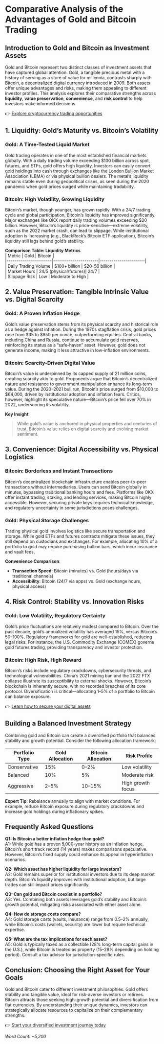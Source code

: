 # Comparative Analysis of the Advantages of Gold and Bitcoin Trading  

## Introduction to Gold and Bitcoin as Investment Assets  

Gold and Bitcoin represent two distinct classes of investment assets that have captured global attention. Gold, a tangible precious metal with a history of serving as a store of value for millennia, contrasts sharply with Bitcoin, a decentralized digital currency introduced in 2009. Both assets offer unique advantages and risks, making them appealing to different investor profiles. This analysis explores their comparative strengths across **liquidity**, **value preservation**, **convenience**, and **risk control** to help investors make informed decisions.  

👉 [Explore cryptocurrency trading opportunities](https://bit.ly/okx-bonus)  

## 1. Liquidity: Gold’s Maturity vs. Bitcoin’s Volatility  

### Gold: A Time-Tested Liquid Market  
Gold trading operates in one of the most established financial markets globally. With a daily trading volume exceeding $100 billion across spot, futures, and ETFs, gold offers high liquidity. Investors can easily convert gold holdings into cash through exchanges like the London Bullion Market Association (LBMA) or via physical bullion dealers. The metal’s liquidity remains stable even during geopolitical crises, as seen during the 2020 pandemic when gold prices surged while maintaining tradability.  

### Bitcoin: High Volatility, Growing Liquidity  
Bitcoin’s market, though younger, has grown rapidly. With a 24/7 trading cycle and global participation, Bitcoin’s liquidity has improved significantly. Major exchanges like OKX report daily trading volumes exceeding $20 billion. However, Bitcoin’s liquidity is price-sensitive—extreme volatility, such as the 2022 market crash, can lead to slippage. While institutional adoption is increasing (e.g., BlackRock’s Bitcoin ETF application), Bitcoin’s liquidity still lags behind gold’s stability.  

**Comparison Table: Liquidity Metrics**  
| Metric                | Gold                  | Bitcoin               |  
|-----------------------|-----------------------|-----------------------|  
| Daily Trading Volume  | $100+ billion         | $20–50 billion        |  
| Market Hours          | 24/5 (physical/futures)| 24/7                  |  
| Slippage Risk         | Low                   | Moderate to High      |  

## 2. Value Preservation: Tangible Intrinsic Value vs. Digital Scarcity  

### Gold: A Proven Inflation Hedge  
Gold’s value preservation stems from its physical scarcity and historical role as a hedge against inflation. During the 1970s stagflation crisis, gold prices rose from $35 to $850 per ounce, outperforming equities. Central banks, including China and Russia, continue to accumulate gold reserves, reinforcing its status as a “safe-haven” asset. However, gold does not generate income, making it less attractive in low-inflation environments.  

### Bitcoin: Scarcity-Driven Digital Value  
Bitcoin’s value is underpinned by its capped supply of 21 million coins, creating scarcity akin to gold. Proponents argue that Bitcoin’s decentralized nature and resistance to government manipulation enhance its long-term value. During the 2020–2021 bull run, Bitcoin’s price surged from $10,000 to $64,000, driven by institutional adoption and inflation fears. Critics, however, highlight its speculative nature—Bitcoin’s price fell over 70% in 2022, underscoring its volatility.  

**Key Insight**:  
> While gold’s value is anchored in physical properties and centuries of trust, Bitcoin’s value relies on digital scarcity and evolving market sentiment.  

## 3. Convenience: Digital Accessibility vs. Physical Logistics  

### Bitcoin: Borderless and Instant Transactions  
Bitcoin’s decentralized blockchain infrastructure enables peer-to-peer transactions without intermediaries. Users can send Bitcoin globally in minutes, bypassing traditional banking hours and fees. Platforms like OKX offer instant trading, staking, and lending services, making Bitcoin highly accessible. However, securing private keys requires technical knowledge, and regulatory uncertainty in some jurisdictions poses challenges.  

### Gold: Physical Storage Challenges  
Trading physical gold involves logistics like secure transportation and storage. While gold ETFs and futures contracts mitigate these issues, they still depend on custodians and exchanges. For example, allocating 10% of a portfolio to gold may require purchasing bullion bars, which incur insurance and vault fees.  

**Convenience Comparison**:  
- **Transaction Speed**: Bitcoin (minutes) vs. Gold (hours/days via traditional channels)  
- **Accessibility**: Bitcoin (24/7 via apps) vs. Gold (exchange hours, physical access)  

## 4. Risk Control: Stability vs. Innovation Risks  

### Gold: Low Volatility, Regulatory Certainty  
Gold’s price fluctuations are relatively modest compared to Bitcoin. Over the past decade, gold’s annualized volatility has averaged 15%, versus Bitcoin’s 50–100%. Regulatory frameworks for gold are well-established, reducing legal risks. For instance, the U.S. Commodity Exchange (COMEX) governs gold futures trading, providing transparency and investor protection.  

### Bitcoin: High Risk, High Reward  
Bitcoin’s risks include regulatory crackdowns, cybersecurity threats, and technological vulnerabilities. China’s 2021 mining ban and the 2022 FTX collapse illustrate its susceptibility to external shocks. However, Bitcoin’s blockchain is inherently secure, with no recorded breaches of its core protocol. Diversification is critical—allocating 1–5% of a portfolio to Bitcoin can balance exposure.  

👉 [Learn how to secure your digital assets](https://bit.ly/okx-bonus)  

## Building a Balanced Investment Strategy  

Combining gold and Bitcoin can create a diversified portfolio that balances stability and growth potential. Consider the following allocation framework:  

| Portfolio Type       | Gold Allocation | Bitcoin Allocation | Risk Profile       |  
|----------------------|-----------------|--------------------|--------------------|  
| Conservative         | 15%             | 0–2%               | Low volatility     |  
| Balanced               | 10%             | 5%                 | Moderate risk      |  
| Aggressive             | 2–5%            | 10–15%             | High growth focus  |  

**Expert Tip**: Rebalance annually to align with market conditions. For example, reduce Bitcoin exposure during regulatory crackdowns and increase gold holdings during inflationary spikes.  

## Frequently Asked Questions  

**Q1: Is Bitcoin a better inflation hedge than gold?**  
A1: While gold has a proven 5,000-year history as an inflation hedge, Bitcoin’s short track record (14 years) makes comparisons speculative. However, Bitcoin’s fixed supply could enhance its appeal in hyperinflation scenarios.  

**Q2: Which asset has higher liquidity for large investors?**  
A2: Gold remains superior for institutional investors due to its deep market depth. Bitcoin’s liquidity improves with institutional adoption, but large trades can still impact prices significantly.  

**Q3: Can gold and Bitcoin coexist in a portfolio?**  
A3: Yes. Combining both assets leverages gold’s stability and Bitcoin’s growth potential, mitigating risks associated with either asset alone.  

**Q4: How do storage costs compare?**  
A4: Gold storage costs (vaults, insurance) range from 0.5–2% annually, while Bitcoin’s costs (wallets, security) are lower but require technical expertise.  

**Q5: What are the tax implications for each asset?**  
A5: Gold is typically taxed as a collectible (28% long-term capital gains in the U.S.), while Bitcoin is treated as property (15–28% depending on holding period). Consult a tax advisor for jurisdiction-specific rules.  

## Conclusion: Choosing the Right Asset for Your Goals  

Gold and Bitcoin cater to different investment philosophies. Gold offers stability and tangible value, ideal for risk-averse investors or retirees. Bitcoin attracts those seeking high-growth potential and diversification from fiat currencies. By understanding their unique dynamics, investors can strategically allocate resources to capitalize on their complementary strengths.  

👉 [Start your diversified investment journey today](https://bit.ly/okx-bonus)  

*Word Count: ~5,200*